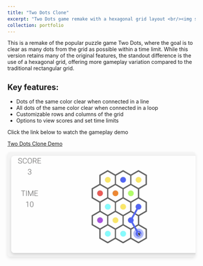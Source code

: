 ```yaml
---
title: "Two Dots Clone"
excerpt: "Two Dots game remake with a hexagonal grid layout <br/><img src='/images/DOTS_1.png' height='300' width='500'>"
collection: portfolio
---
```

This is a remake of the popular puzzle game Two Dots, where the goal is to clear as many dots from the grid as possible within a time limit. While this version retains many of the original features, the standout difference is the use of a hexagonal grid, offering more gameplay variation compared to the traditional rectangular grid.

## Key features:

- Dots of the same color clear when connected in a line
- All dots of the same color clear when connected in a loop
- Customizable rows and columns of the grid
- Options to view scores and set time limits

Click the link below to watch the gameplay demo

[Two Dots Clone Demo](https://www.youtube.com/watch?v=Byl-yVlJMBo)

<style>
    /* Container for the horizontal scrolling bar */
    .scrolling-gallery {
        display: flex;
        overflow-x: scroll;
        scroll-behavior: smooth;
        padding: 10px;
        background-color: #f4f4f4; /* Optional background color */
        border-radius: 8px;
        box-shadow: 0px 4px 8px rgba(0, 0, 0, 0.1);
        gap: 10px;
    }

    /* Style scrollbar for Webkit browsers */
    .scrolling-gallery::-webkit-scrollbar {
        height: 8px;
    }

    /* Customize scrollbar thumb */
    .scrolling-gallery::-webkit-scrollbar-thumb {
        background-color: #e0e0e0; /* Lighter shade to blend in */
        border-radius: 4px;
        border: 1px solid #f0f0f0;;
    }

    /* Customize scrollbar track */
    .scrolling-gallery::-webkit-scrollbar-track {
        background-color: #f4f4f4;
    }

    /* Each image container */
    .image-container {
        flex: 0 0 auto;
        width: 500px; 
        height: 260px; /* Adjust width as needed */
        overflow: hidden;
        text-align: center;
        border-radius: 8px;
        box-shadow: 0px 4px 8px rgba(0, 0, 0, 0.15);
    }

    /* Image styling */
    .image-container img {
        width: 100%;
        height: 100%; /* Adjust height as needed */
        object-fit: cover;
        transition: transform 0.3s ease-in-out;
        border-radius: 8px 8px 0 0;
    }

    /* Scale image on hover */
    .image-container:hover img {
        transform: scale(1.1);
    }

    /* Caption styling */
    .caption {
        font-size: 14px;
        color: #333;
        background-color: #fff;
        font-weight: 500;
        padding: 4px 0;
    }
</style>

<div class="scrolling-gallery">
    <!-- Replace the src with actual image URLs -->
    <div class="image-container">
        <img src="/images/DOTS_1.png">
    </div>
    <div class="image-container">
        <img src="/images/DOTS_2.png">
    </div>
    <div class="image-container">
        <img src="/images/DOTS_3.png">
    </div>
    <div class="image-container">
        <img src="/images/DOTS_4.png">
    </div>
</div>